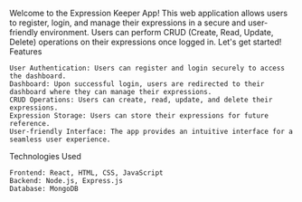 Welcome to the Expression Keeper App! This web application allows users to register, login, and manage their expressions in a secure and user-friendly environment. Users can perform CRUD (Create, Read, Update, Delete) operations on their expressions once logged in. Let's get started!
Features

    User Authentication: Users can register and login securely to access the dashboard.
    Dashboard: Upon successful login, users are redirected to their dashboard where they can manage their expressions.
    CRUD Operations: Users can create, read, update, and delete their expressions.
    Expression Storage: Users can store their expressions for future reference.
    User-friendly Interface: The app provides an intuitive interface for a seamless user experience.

Technologies Used

    Frontend: React, HTML, CSS, JavaScript
    Backend: Node.js, Express.js
    Database: MongoDB
